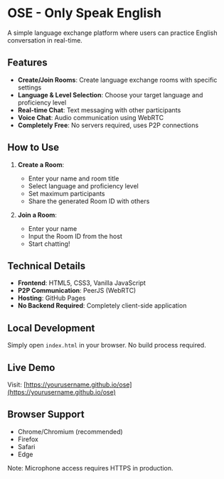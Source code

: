 # OSE - Only Speak English

A simple language exchange platform where users can practice English conversation in real-time.

## Features

- **Create/Join Rooms**: Create language exchange rooms with specific settings
- **Language & Level Selection**: Choose your target language and proficiency level
- **Real-time Chat**: Text messaging with other participants
- **Voice Chat**: Audio communication using WebRTC
- **Completely Free**: No servers required, uses P2P connections

## How to Use

1. **Create a Room**:
   - Enter your name and room title
   - Select language and proficiency level
   - Set maximum participants
   - Share the generated Room ID with others

2. **Join a Room**:
   - Enter your name
   - Input the Room ID from the host
   - Start chatting!

## Technical Details

- **Frontend**: HTML5, CSS3, Vanilla JavaScript
- **P2P Communication**: PeerJS (WebRTC)
- **Hosting**: GitHub Pages
- **No Backend Required**: Completely client-side application

## Local Development

Simply open `index.html` in your browser. No build process required.

## Live Demo

Visit: [https://yourusername.github.io/ose](https://yourusername.github.io/ose)

## Browser Support

- Chrome/Chromium (recommended)
- Firefox
- Safari
- Edge

Note: Microphone access requires HTTPS in production.
